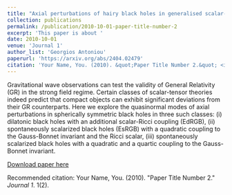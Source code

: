 ```yaml
---
title: "Axial perturbations of hairy black holes in generalised scalar-tensor theories ok"
collection: publications
permalink: /publication/2010-10-01-paper-title-number-2
excerpt: 'This paper is about '
date: 2010-10-01
venue: 'Journal 1'
author_list: 'Georgios Antoniou'
paperurl: 'https://arxiv.org/abs/2404.02479'
citation: 'Your Name, You. (2010). &quot;Paper Title Number 2.&quot; <i>Journal 1</i>. 1(2).'
---
```

Gravitational wave observations can test the validity of General Relativity (GR) in the strong field regime. Certain classes of scalar-tensor theories indeed predict that compact objects can exhibit significant deviations from their GR counterparts. Here we explore the quasinormal modes of axial perturbations in spherically symmetric black holes in three such classes: (i) dilatonic black holes with an additional scalar-Ricci coupling (EdRGB), (ii) spontaneously scalarized black holes (EsRGB) with a quadratic coupling to the Gauss-Bonnet invariant and the Ricci scalar, (iii) spontaneously scalarized black holes with a quadratic and a quartic coupling to the Gauss-Bonnet invariant.

[Download paper here](http://academicpages.github.io/files/paper2.pdf)

Recommended citation: Your Name, You. (2010). "Paper Title Number 2." <i>Journal 1</i>. 1(2).


